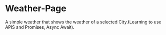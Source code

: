 # Weather-Page
A simple weather that shows the weather of a selected City.(Learning to use APIS and Promises, Async Await).
